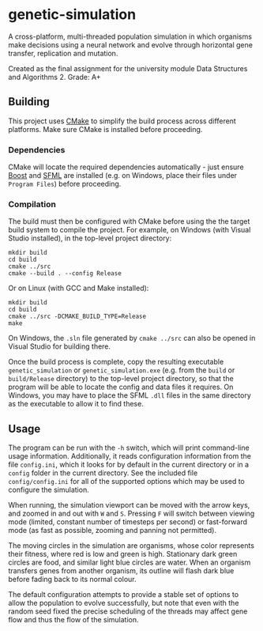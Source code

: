 # genetic-simulation

A cross-platform, multi-threaded population simulation in which organisms make decisions using a neural network and evolve through horizontal gene transfer, replication and mutation.

Created as the final assignment for the university module Data Structures and Algorithms 2. Grade: A+

## Building
This project uses [CMake](https://cmake.org/) to simplify the build process across different platforms. Make sure CMake is installed before proceeding.

### Dependencies
CMake will locate the required dependencies automatically - just ensure [Boost](https://www.boost.org/) and [SFML](https://www.sfml-dev.org/) are installed (e.g. on Windows, place their files under `Program Files`) before proceeding.

### Compilation
The build must then be configured with CMake before using the the target build system to compile the project. For example, on Windows (with Visual Studio installed), in the top-level project directory:
```
mkdir build
cd build
cmake ../src
cmake --build . --config Release
```
Or on Linux (with GCC and Make installed):
```
mkdir build
cd build
cmake ../src -DCMAKE_BUILD_TYPE=Release
make
```
On Windows, the `.sln` file generated by `cmake ../src` can also be opened in Visual Studio for building there.

Once the build process is complete, copy the resulting executable `genetic_simulation` or `genetic_simulation.exe` (e.g. from the `build` or `build/Release` directory) to the top-level project directory, so that the program will be able to locate the config and data files it requires. On Windows, you may have to place the SFML `.dll` files in the same directory as the executable to allow it to find these.

## Usage
The program can be run with the `-h` switch, which will print command-line usage information. Additionally, it reads configuration information from the file `config.ini`, which it looks for by default in the current directory or in a `config` folder in the current directory. See the included file `config/config.ini` for all of the supported options which may be used to configure the simulation.

When running, the simulation viewport can be moved with the arrow keys, and zoomed in and out with `W` and `S`. Pressing `F` will switch between viewing mode (limited, constant number of timesteps per second) or fast-forward mode (as fast as possible, zooming and panning not permitted).

The moving circles in the simulation are organisms, whose color represents their fitness, where red is low and green is high. Stationary dark green circles are food, and similar light blue circles are water. When an organism transfers genes from another organism, its outline will flash dark blue before fading back to its normal colour.

The default configuration attempts to provide a stable set of options to allow the population to evolve successfully, but note that even with the random seed fixed the precise scheduling of the threads may affect gene flow and thus the flow of the simulation.
